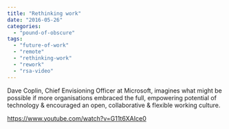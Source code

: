 ```yaml
---
title: "Rethinking work"
date: "2016-05-26"
categories: 
  - "pound-of-obscure"
tags: 
  - "future-of-work"
  - "remote"
  - "rethinking-work"
  - "rework"
  - "rsa-video"
---
```


Dave Coplin, Chief Envisioning Officer at Microsoft, imagines what might be possible if more organisations embraced the full, empowering potential of technology & encouraged an open, collaborative & flexible working culture.

https://www.youtube.com/watch?v=G11t6XAIce0
